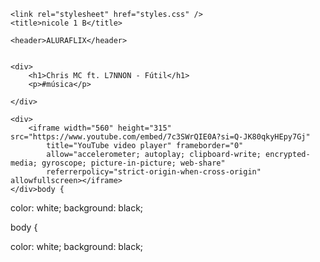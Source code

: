 
<html>


<head>

    <link rel="stylesheet" href="styles.css" />
    <title>nicole 1 B</title>


</head>


<body>

    <header>ALURAFLIX</header>


    <div>
        <h1>Chris MC ft. L7NNON - Fútil</h1>
        <p>#música</p>

    </div>

    <div>
        <iframe width="560" height="315" src="https://www.youtube.com/embed/7c3SWrQIE0A?si=Q-JK80qkyHEpy7Gj"
            title="YouTube video player" frameborder="0"
            allow="accelerometer; autoplay; clipboard-write; encrypted-media; gyroscope; picture-in-picture; web-share"
            referrerpolicy="strict-origin-when-cross-origin" allowfullscreen></iframe>
    </div>body {

color: white;
background: black;



</body>

</html>



body {

color: white;
background: black;

